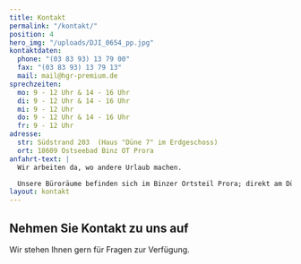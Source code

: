 ```yaml
---
title: Kontakt
permalink: "/kontakt/"
position: 4
hero_img: "/uploads/DJI_0654_pp.jpg"
kontaktdaten:
  phone: "(03 83 93) 13 79 00"
  fax: "(03 83 93) 13 79 13"
  mail: mail@hgr-premium.de
sprechzeiten:
  mo: 9 - 12 Uhr & 14 - 16 Uhr
  di: 9 - 12 Uhr & 14 - 16 Uhr
  mi: 9 - 12 Uhr
  do: 9 - 12 Uhr & 14 - 16 Uhr
  fr: 9 - 12 Uhr
adresse:
  str: Südstrand 203  (Haus "Düne 7" im Erdgeschoss)
  ort: 18609 Ostseebad Binz OT Prora
anfahrt-text: |
  Wir arbeiten da, wo andere Urlaub machen.

  Unsere Büroräume befinden sich im Binzer Ortsteil Prora; direkt am Dünenstrand. Mit Meeresrauschen und frischer Brise genießen wir hier jeden Tag die einzigartige Schönheit der Insel Rügen.
layout: kontakt
---
```


## Nehmen Sie Kontakt zu uns auf

Wir stehen Ihnen gern für Fragen zur Verfügung. 

